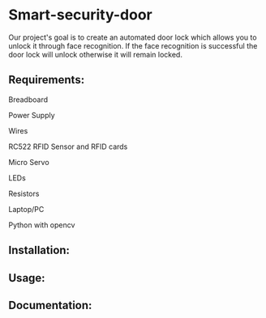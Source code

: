 # Smart-security-door
Our project's goal is to create an automated door lock which allows you to unlock it through face recognition. If the face recognition is successful the door lock will unlock otherwise it will remain locked. 

## Requirements:

   Breadboard
   
   Power Supply
   
   Wires
   
   RC522 RFID Sensor and RFID cards
   
   Micro Servo 
   
   LEDs 
   
   Resistors
   
   Laptop/PC 
   
   Python with opencv
   

## Installation:

## Usage:

## Documentation:
